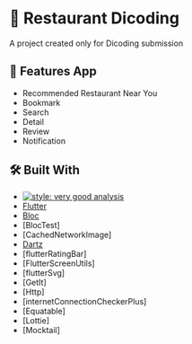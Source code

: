 # 🏨 Restaurant Dicoding
A project created only for Dicoding submission

## 🎉 Features App

- Recommended Restaurant Near You
- Bookmark
- Search
- Detail
- Review
- Notification

## 🛠️ Built With
- [![style: very good analysis](https://img.shields.io/badge/style-very_good_analysis-B22C89.svg)](https://pub.dev/packages/very_good_analysis)
- [Flutter](https://flutter.dev/)
- [Bloc](https://pub.dev/packages/flutter_bloc)
- [BlocTest]
- [CachedNetworkImage]
- [Dartz]()
- [flutterRatingBar]
- [FlutterScreenUtils]
- [flutterSvg]
- [GetIt]
- [Http]
- [internetConnectionCheckerPlus]
- [Equatable]
- [Lottie]
- [Mocktail]

